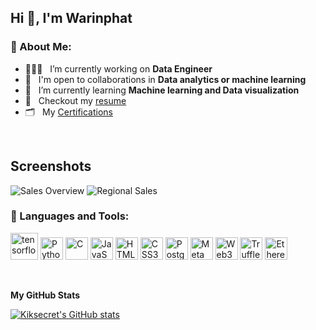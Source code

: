 
## Hi 👋, I'm Warinphat

### 🧐  About Me:

- 👨🏻‍💻 &nbsp; I’m currently working on **Data Engineer**
- 🤝 &nbsp; I'm open to collaborations in **Data analytics or machine learning**
- 🌱 &nbsp; I’m currently learning **Machine learning and Data visualization**
- 📝 &nbsp; Checkout my [resume](https://drive.google.com/file/d/1h-vfFMy_Vj_4dv6hQ2XYOobiTaWnO_4I/view?usp=sharing)
- 🗂️ &nbsp; My [Certifications](https://drive.google.com/drive/folders/1IsS17AemTtWZTXjEZX8Rbh7o5YhgcnFU?usp=sharing)
<br>

## Screenshots
![Sales Overview](images/sales_overview.png)
![Regional Sales](images/regional_sales.png)

### 🔨 Languages and Tools:

<a href="https://www.tensorflow.org" target="_blank" rel="noreferrer"><img src="https://raw.githubusercontent.com/rahul-jha98/github_readme_icons/main/language_and_tools/square/tensorflow/tensorflow.svg" alt="tensorflow" width="44" height="43" /></a> 
<a href="https://www.python.org/" target="_blank" rel="noreferrer"><img src="https://raw.githubusercontent.com/danielcranney/readme-generator/main/public/icons/skills/python-colored.svg" width="36" height="36" alt="Python" /></a>
<a href="https://docs.microsoft.com/en-us/cpp/?view=msvc-170" target="_blank" rel="noreferrer"><img src="https://raw.githubusercontent.com/danielcranney/readme-generator/main/public/icons/skills/c-colored.svg" width="36" height="36" alt="C" /></a>
<a href="https://developer.mozilla.org/en-US/docs/Web/JavaScript" target="_blank" rel="noreferrer"><img src="https://raw.githubusercontent.com/danielcranney/readme-generator/main/public/icons/skills/javascript-colored.svg" width="36" height="36" alt="JavaScript" /></a>
<a href="https://developer.mozilla.org/en-US/docs/Glossary/HTML5" target="_blank" rel="noreferrer"><img src="https://raw.githubusercontent.com/danielcranney/readme-generator/main/public/icons/skills/html5-colored.svg" width="36" height="36" alt="HTML5" /></a>
<a href="https://www.w3.org/TR/CSS/#css" target="_blank" rel="noreferrer"><img src="https://raw.githubusercontent.com/danielcranney/readme-generator/main/public/icons/skills/css3-colored.svg" width="36" height="36" alt="CSS3" /></a>
<a href="https://www.postgresql.org/" target="_blank" rel="noreferrer"><img src="https://raw.githubusercontent.com/danielcranney/readme-generator/main/public/icons/skills/postgresql-colored.svg" width="36" height="36" alt="PostgreSQL" /></a>
<a href="https://metamask.io/" target="_blank" rel="noreferrer"><img src="https://raw.githubusercontent.com/danielcranney/readme-generator/main/public/icons/skills/metamask-colored.svg" width="36" height="36" alt="MetaMask" /></a>
<a href="https://web3js.readthedocs.io/en/v1.7.1/#" target="_blank" rel="noreferrer"><img src="https://raw.githubusercontent.com/danielcranney/readme-generator/main/public/icons/skills/web3js-colored.svg" width="36" height="36" alt="Web3Js" /></a>
<a href="https://trufflesuite.com" target="_blank" rel="noreferrer"><img src="https://raw.githubusercontent.com/danielcranney/readme-generator/main/public/icons/skills/truffle-colored.svg" width="36" height="36" alt="Truffle" /></a>
<a href="https://ethereum.org/en/" target="_blank" rel="noreferrer"><img src="https://raw.githubusercontent.com/danielcranney/readme-generator/main/public/icons/skills/ethereum-colored.svg" width="36" height="36" alt="Ethereum" /></a>

<br>

<b>My GitHub Stats</b>

<a href="http://www.github.com/Kiksecret"><img src="https://github-readme-stats.vercel.app/api?username=Kiksecret&show_icons=true&hide=&count_private=true&title_color=3382ed&text_color=ffffff&icon_color=3382ed&bg_color=1c1917&hide_border=true&show_icons=true" alt="Kiksecret's GitHub stats" /></a>
